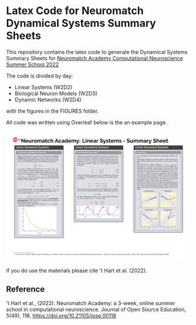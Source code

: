 # Latex Code for Neuromatch Dynamical Systems Summary Sheets

This repository contains the latex code to generate the Dynamical Systems Summary Sheets for [Neuromatch Academy Computational Neuroscience Summer School 2022](https://compneuro.neuromatch.io/tutorials/intro.html)

The code is divided by day:
+ Linear Systems (W2D2)
+ Biological Neuron Models (W2D3)
+ Dynamic Networks (W2D4)

with the figures in the FIGURES folder.

All code was written using Overleaf below is the an example page.


![W2D2_Linear_Systems](W2D2_Linear_Systems_Page_1.png)



If you do use the materials please cite 't Hart et al. (2022).

## Reference 
't Hart et al., (2022). Neuromatch Academy: a 3-week, online summer school in computational neuroscience. Journal of Open Source Education, 5(49), 118, https://doi.org/10.21105/jose.00118
